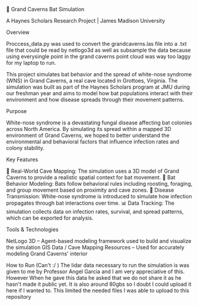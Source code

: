 🦇 Grand Caverns Bat Simulation

A Haynes Scholars Research Project | James Madison University

Overview

Proccess_data.py was used to convert the grandcaverns.las file into a .txt file that could be read by netlogo3d as well as subsample the data because using everysingle point in the grand caverns point cloud was way too laggy for my laptop to run.

This project simulates bat behavior and the spread of white-nose syndrome (WNS) in Grand Caverns, a real cave located in Grottoes, Virginia. The simulation was built as part of the Haynes Scholars program at JMU during our freshman year and aims to model how bat populations interact with their environment and how disease spreads through their movement patterns.


Purpose

White-nose syndrome is a devastating fungal disease affecting bat colonies across North America. By simulating its spread within a mapped 3D environment of Grand Caverns, we hoped to better understand the environmental and behavioral factors that influence infection rates and colony stability.

Key Features

📍 Real-World Cave Mapping: The simulation uses a 3D model of Grand Caverns to provide a realistic spatial context for bat movement.
🦇 Bat Behavior Modeling: Bats follow behavioral rules including roosting, foraging, and group movement based on proximity and cave zones.
🧫 Disease Transmission: White-nose syndrome is introduced to simulate how infection propagates through bat interactions over time.
📊 Data Tracking: The simulation collects data on infection rates, survival, and spread patterns, which can be exported for analysis.

Tools & Technologies

NetLogo 3D – Agent-based modeling framework used to build and visualize the simulation
GIS Data / Cave Mapping Resources – Used for accurately modeling Grand Caverns' interior

How to Run (Can't :/ )
The lidar data necessary to run the simulation is was given to me by Professor Angel Garcia and I am very appreciative of this. However When he gave this data he asked that we do not share it as he hasn't made it public yet. It is also around 80gbs so I doubt I could upload it here if I wanted to. This limited the needed files I was able to upload to this repository
